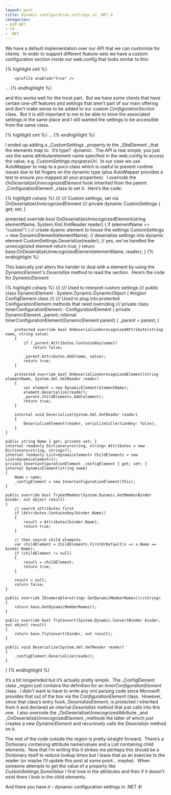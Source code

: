 ```yaml
---
layout: post
title: Dynamic configuration settings in .NET 4
categories:
- ASP.NET
- C#
- .NET
---
```


We have a default implementation over our API that we can customize for clients.  In order to support different feature-sets we have a custom configuration section inside our web.config that looks similar to this:
<!--more-->
{% highlight xml %}
<sites />
  <add name="hackerhasid" />
    <hosts />
        <add name="blog.hackerhasid.com" />
        
        <profile enabled="true" />
    
...
{% endhighlight %}



and this works well for the most part.  But we have some clients that have certain one-off features and settings that aren’t part of our main offering and don’t make sense to be added to our custom _ConfigurationSection_ class.  But it is still important to me to be able to store the associated settings in the same place and I still wanted the settings to be accessible from the same class.

{% highlight xml %}
<sites />
    <add name="hackerhasid">
    ...
    </add>
    <custom myspaceurl="whostillusesmyspace?" />
{% endhighlight %}


I ended up adding a _CustomSettings _property to the _SiteElement _that the  elements map to.  It’s type?  _dynamic._  The API is real simple, you just use the same attribute/element name specified in the web.config to access the value, e.g. _CustomSettings.myspaceUrl_.  In our case we use AutoMapper to map to a poco class which is useful to prevent runtime issues due to fat fingers on the dynamic type (plus AutoMapper provides a test to ensure you mapped all your properties).  I overrode the _OnDeserializeUnrecognizedElement_ hook inherited from the parent _ConfigurationElement _class to set it.  Here’s the code:

{% highlight csharp %}
///
/// Custom settings, set via OnDeserializeUnrecognizedElement
/// 
private dynamic CustomSettings { get; set; }

protected override bool OnDeserializeUnrecognizedElement(string elementName, System.Xml.XmlReader reader)
{
    if (elementName == "custom")
    {
        // create dyamic element to house the settings
        CustomSettings = new DynamicElement(elementName);
        // deserialize settings into dynamic element
        CustomSettings.Deserialize(reader);
        // yes, we've handled the unrecognized element
        return true;
    }
    return base.OnDeserializeUnrecognizedElement(elementName, reader);
}
{% endhighlight %} 


This basically just alters the hander to deal with a  element by using the _DynamicElement_.’s _Deserialize_ method to read the section.  Here’s the code for _DynamicElement_:

{% highlight csharp %}
///
/// Used to interpret custom settings
/// 
public class DynamicElement : System.Dynamic.DynamicObject
{
    #region ConfigElement class
    ///
    /// Used to plug into protected ConfigurationElement methods that need overriding
    /// 
    private class InnerConfigurationElement : ConfigurationElement
    {
        private DynamicElement _parent;
        internal InnerConfigurationElement(DynamicElement parent)
        {
            _parent = parent;
        }

        protected override bool OnDeserializeUnrecognizedAttribute(string name, string value)
        {
            if (_parent.Attributes.ContainsKey(name))
                return false;

            _parent.Attributes.Add(name, value);
            return true;
        }

        protected override bool OnDeserializeUnrecognizedElement(string elementName, System.Xml.XmlReader reader)
        {
            var element = new DynamicElement(elementName);
            element.Deserialize(reader);
            _parent.ChildElements.Add(element);
            return true;
        }

        internal void Deserialize(System.Xml.XmlReader reader)
        {
            DeserializeElement(reader, serializeCollectionKey: false);
        }
    }

    public string Name { get; private set; }
    internal readonly Dictionary<string, string> Attributes = new Dictionary<string, string>();
    internal readonly List<dynamicelement> ChildElements = new List<dynamicelement>();
    private InnerConfigurationElement _configElement { get; set; }
    internal DynamicElement(string name)
    {
        Name = name;
        _configElement = new InnerConfigurationElement(this);
    }

    public override bool TryGetMember(System.Dynamic.GetMemberBinder binder, out object result)
    {
        // search attributes first
        if (Attributes.ContainsKey(binder.Name))
        {
            result = Attributes[binder.Name];
            return true;
        }

        // then search child elements
        var childElement = ChildElements.FirstOrDefault(x => x.Name == binder.Name);
        if (childElement != null)
        {
            result = childElement;
            return true;
        }

        result = null;
        return false;
    }

    public override IEnumerable<string> GetDynamicMemberNames()</string>
    {
        return base.GetDynamicMemberNames();
    }

    public override bool TryConvert(System.Dynamic.ConvertBinder binder, out object result)
    {
        return base.TryConvert(binder, out result);
    }

    public void Deserialize(System.Xml.XmlReader reader)
    {
        _configElement.Deserialize(reader);
    }
}
{% endhighlight %}


it’s a bit longwinded but it’s actually pretty simple.  The _ConfigElement class _region just contains the definition for an _InnerConfigurationElement_ class.  I didn’t want to have to write any xml parsing code since Microsoft provides that out of the box via the _ConfigurationElement_ class.  However, since that class’s entry hook, _DeserializeElement_, is protected I inherited from it and declared an internal _Deserialize_ method that just calls into this one.  I also overrode the _OnDeserializeUnrecognizedAttribute _and _OnDeserializeUnrecognizedElement _methods the latter of which just creates a new _DynamicElement_ and recursively calls the _Deserialize_ method on it.


The rest of the code outside the region is pretty straight forward.  There’s a Dictionary containing attribute name/values and a List containing child elements.  Now that I’m writing this it strikes me perhaps this should be a Dictionary itself to reduce lookup times but I leave that as an exercise to the reader (or maybe I’ll update this post at some point… maybe).  When someone attempts to get the value of a property like _CustomSettings.SomeValue_ I first look in the attributes and then if it doesn’t exist there I look in the child elements.


And there you have it – dynamic configuration settings in .NET 4!
